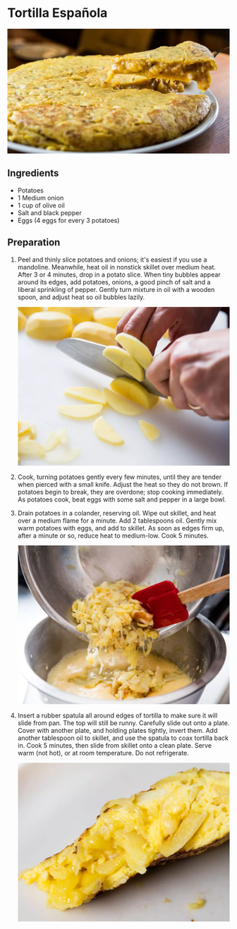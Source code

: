 # Tortilla Española

![tortilla](../img/tortilla/tortilla.webp)

## Ingredients
- Potatoes
- 1 Medium onion
- 1 cup of olive oil
- Salt and black pepper
- Eggs (4 eggs for every 3 potatoes)


## Preparation

1. Peel and thinly slice potatoes and onions; it's easiest if you use a mandoline. Meanwhile, heat oil in nonstick skillet over medium heat. After 3 or 4 minutes, drop in a potato slice. When tiny bubbles appear around its edges, add potatoes, onions, a good pinch of salt and a liberal sprinkling of pepper. Gently turn mixture in oil with a wooden spoon, and adjust heat so oil bubbles lazily.

    ![tortilla](../img/tortilla/1.webp)

2. Cook, turning potatoes gently every few minutes, until they are tender when pierced with a small knife. Adjust the heat so they do not brown. If potatoes begin to break, they are overdone; stop cooking immediately. As potatoes cook, beat eggs with some salt and pepper in a large bowl.

3. Drain potatoes in a colander, reserving oil. Wipe out skillet, and heat over a medium flame for a minute. Add 2 tablespoons oil. Gently mix warm potatoes with eggs, and add to skillet. As soon as edges firm up, after a minute or so, reduce heat to medium-low. Cook 5 minutes.

    ![tortilla](../img/tortilla/2.webp)

4. Insert a rubber spatula all around edges of tortilla to make sure it will slide from pan. The top will still be runny. Carefully slide out onto a plate. Cover with another plate, and holding plates tightly, invert them. Add another tablespoon oil to skillet, and use the spatula to coax tortilla back in. Cook 5 minutes, then slide from skillet onto a clean plate. Serve warm (not hot), or at room temperature. Do not refrigerate.

    ![tortilla](../img/tortilla/3.webp)
